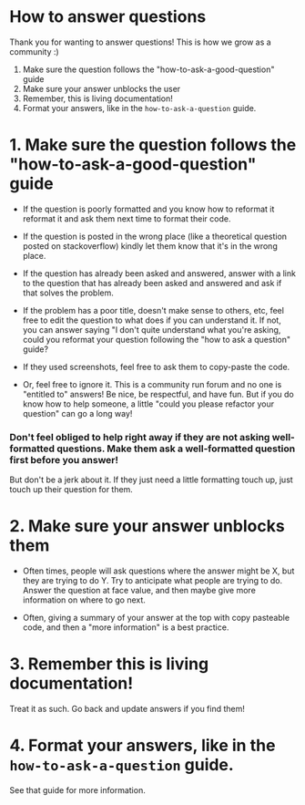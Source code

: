 # How to answer questions

Thank you for wanting to answer questions! This is how we grow as a community :)

1. Make sure the question follows the "how-to-ask-a-good-question" guide
2. Make sure your answer unblocks the user
3. Remember, this is living documentation!
4. Format your answers, like in the `how-to-ask-a-question` guide. 


# 1. Make sure the question follows the "how-to-ask-a-good-question" guide

* If the question is poorly formatted and you know how to reformat it reformat it and ask them next time to format their code.

* If the question is posted in the wrong place (like a theoretical question posted on stackoverflow) kindly let them know that it's in the wrong place. 
 
* If the question has already been asked and answered, answer with a link to the question that has already been asked and answered and ask if that solves the problem.
 
* If the problem has a poor title, doesn't make sense to others, etc, feel free to edit the question to what does if you can understand it. If not, you can answer saying "I don't quite understand what you're asking, could you reformat your question following the "how to ask a question" guide? 
 
* If they used screenshots, feel free to ask them to copy-paste the code. 
 
* Or, feel free to ignore it. This is a community run forum and no one is "entitled to" answers! Be nice, be respectful, and have fun. But if you do know how to help someone, a little "could you please refactor your question" can go a long way!

### Don't feel obliged to help right away if they are not asking well-formatted questions. Make them ask a well-formatted question first before you answer!

But don't be a jerk about it. If they just need a little formatting touch up, just touch up their question for them. 

# 2. Make sure your answer unblocks them

* Often times, people will ask questions where the answer might be X, but they are trying to do Y. Try to anticipate what people are trying to do. Answer the question at face value, and then maybe give more information on where to go next. 

* Often, giving a summary of your answer at the top with copy pasteable code, and then a "more information" is a best practice. 

# 3. Remember this is living documentation!

Treat it as such. Go back and update answers if you find them!

# 4. Format your answers, like in the `how-to-ask-a-question` guide. 

See that guide for more information. 
